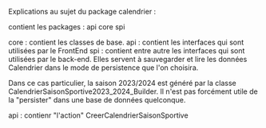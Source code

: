 Explications au sujet du package calendrier :

contient les packages :
api
core
spi

core : contient les classes de base.
api : contient les interfaces qui sont utilisées par le FrontEnd
spi : contient entre autre les interfaces qui sont utilisées par le back-end. Elles servent à sauvegarder et lire les données Calendrier dans le mode de persistence que l'on choisira.

Dans ce cas particulier, la saison 2023/2024 est généré par la classe CalendrierSaisonSportive2023_2024_Builder. Il n'est pas forcément utile de la "persister" dans une base de données quelconque.


api : contienr "l'action" CreerCalendrierSaisonSportive



